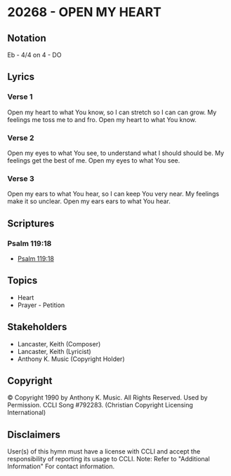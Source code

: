 # 20268 - OPEN MY HEART

## Notation

Eb - 4/4 on 4 - DO

## Lyrics

### Verse 1

Open my heart to what You know, so I can stretch so I can can grow. My feelings  me toss me to  and  fro.  Open my heart to what You know.

### Verse 2

Open my eyes to what You see, to understand what I should should be. My feelings  get the best of  me. Open my eyes to what You see. 

### Verse 3

Open my ears to what You hear, so I can keep You very  near. My feelings  make it so unclear. Open my ears ears to what You hear.


## Scriptures

### Psalm 119:18

- [Psalm 119:18](https://www.biblegateway.com/passage/?search=Psalm%20119%3A18)


## Topics

- Heart
- Prayer - Petition

## Stakeholders

- Lancaster, Keith (Composer)
- Lancaster, Keith (Lyricist)
- Anthony K. Music (Copyright Holder)

## Copyright

© Copyright 1990 by Anthony K. Music. All Rights Reserved. Used by Permission. CCLI Song #792283.
(Christian Copyright Licensing International)

## Disclaimers

User(s) of this hymn must have a license with CCLI and accept the responsibility of reporting its usage to CCLI.
Note: Refer to "Additional Information" For contact information.

